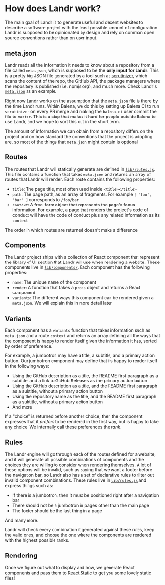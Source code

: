 How does Landr work?
====================

The main goal of Landr is to generate useful and decent websites to describe a
software project with the least possible amount of configuration. Landr is
supposed to be opinionated by design and rely on common open source conventions
rather than on user input.

meta.json
---------

Landr reads all the information it needs to know about a repository from a file
called `meta.json`, which is supposed to be the **only input for Landr**. This
is a pretty big JSON file generated by a tool such as
[scrutinizer](https://github.com/balena-io-modules/scrutinizer), which scans
the content of the repo, the GitHub API, the package managers where the
repository is published (i.e. npmjs.org), and much more. Check Landr's
[`meta.json`](https://github.com/balena-io/landr/blob/master/meta.json) as an
example.

Right now Landr works on the assumption that the `meta.json` file is there by
the time Landr runs. Within Balena, we do this by setting up Balena CI to run
`scrutinizer` on every PR merge and making the `balena-ci` user commit the file
to `master`. This is a step that makes it hard for people outside Balena to use
Landr, and we hope to sort this out in the short term.

The amount of information we can obtain from a repository differs on the
project and on how standard the conventions that the project is adopting are,
so most of the things that `meta.json` might contain is optional.

Routes
------

The routes that Landr will statically generate are defined in
[`lib/routes.js`](https://github.com/balena-io/landr/blob/master/lib/routes.js).
This file contains a function that takes `meta.json` and returns an array of
routes that Landr will render. Each route contains the following properties:

- `title`: The page title, most often used inside `<title></title>`
- `path`: The page path, as an array of fragments. For example `[ 'foo', 'bar'
  ]` corresponds to `/foo/bar`
- `context`: A free-form object that represents the page's focus information.
  For example, a page that renders the project's code of conduct will have the
  code of conduct plus any related information as its `context`

The order in which routes are returned doesn't make a difference.

Components
----------

The Landr project ships with a collection of React component that represent the
library of UI section that Landr will use when rendering a website. These
components live in
[`lib/components/`](https://github.com/balena-io/landr/tree/master/lib/components).
Each component has the following properties:

- `name`: The unique name of the component
- `render`: A function that takes a `props` object and returns a React
  component
- `variants`: The different ways this component can be rendered given a
  `meta.json`. We will explain this in more detail later

Variants
--------

Each component has a `variants` function that takes information such as
`meta.json` and a route `context` and returns an array defining all the ways
that the component is happy to render itself given the information it has,
sorted by order of preference.

For example, a jumbotron may have a title, a subtitle, and a primary action
button. Our jumbotron component may define that its happy to render itself in
the following ways:

- Using the GitHub description as a title, the README first paragraph as a
  subtitle, and a link to GitHub Releases as the primary action button
- Using the GitHub description as a title, and the README first paragraph as a
  subtitle, without a primary action button
- Using the repository name as the title, and the README first paragraph as a
  subtitle, without a primary action button
- And more

If a "choice" is returned before another choice, then the component expresses
that it *prefers* to be rendered in the first way, but is happy to take any
choice. We internally call these preferences the *rank*.

Rules
-----

The Landr engine will go through each of the routes defined for a website, and
it will generate all possible combinations of components and the choices they
are willing to consider when rendering themselves. A lot of these options will
be invalid, such as saying that we want a footer before the navigation bar, so
Landr also has a set of declarative rules to filter out invalid component
combinations. These rules live in
[`lib/rules.js`](https://github.com/balena-io/landr/blob/master/lib/rules.js)
and express things such as:

- If there is a jumbotron, then it must be positioned right after a navigation
  bar
- There should not be a jumbotron in pages other than the main page
- The footer should be the last thing in a page

And many more.

Landr will check every combination it generated against these rules, keep the
valid ones, and choose the one where the components are rendered with the
highest possible ranks.

Rendering
---------

Once we figure out what to display and how, we generate React components and
pass them to [React Static](https://github.com/nozzle/react-static) to get you
some lovely static files!
